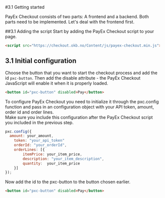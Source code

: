 #3.1 Getting started

PayEx Checkout consists of two parts: A frontend and a backend. Both parts need to be implemented. Let's deal with the frontend first.

##3.1 Adding the script
Start by adding the PayEx Checkout script to your page.
```html
<script src="https://checkout.okb.no/Content/js/payex-checkout.min.js"></script>
```

## 3.1 Initial configuration
Choose the button that you want to start the checkout process and add the id `pxc-button`. Then add the disable attribute - the PayEx Checkout JavaScript will enable it when it is properly loaded.
```HTML
<button id="pxc-button" disabled>Pay</button>
```

To configure PayEx Checkout you need to initialize it through the pxc.config function and pass in an configuration object with your API token, amount, order id and order lines.
<br/>Make sure you include this configuration after the PayEx Checkout script you included in the previous step.

```JavaScript
pxc.config({
  amount: your_amount,
	token: "your_api_token"
	orderId: "your_orderId",
	orderLines: [{
		itemPrice: your_item_price,
		description: "your_item_description",
		quantity:  your_item_price
	}]
});
```

Now add the id to the pxc-button to the button chosen earlier.
```HTML
<button id="pxc-button" disabled>Pay</button>
```
